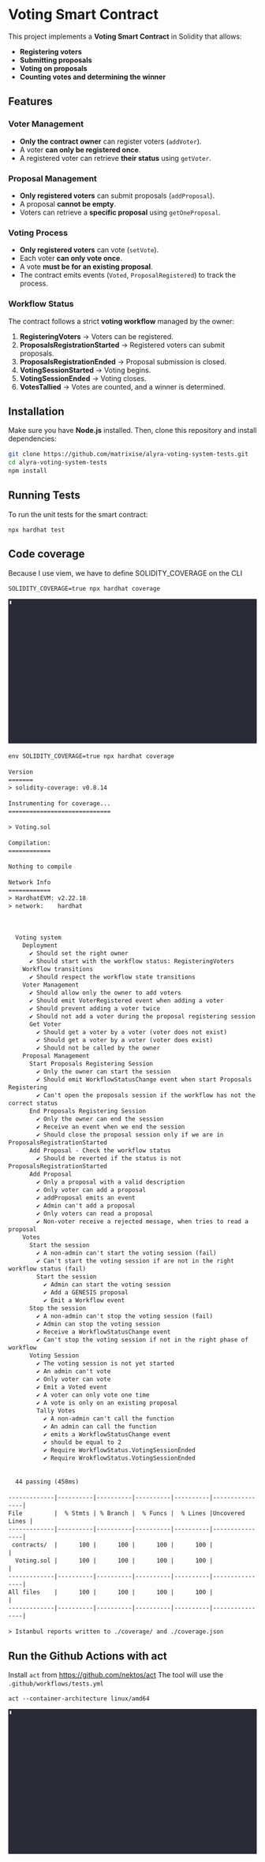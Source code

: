 # Voting Smart Contract

This project implements a **Voting Smart Contract** in Solidity that allows:
- **Registering voters**
- **Submitting proposals**
- **Voting on proposals**
- **Counting votes and determining the winner**

## Features

### Voter Management
- **Only the contract owner** can register voters (`addVoter`).
- A voter **can only be registered once**.
- A registered voter can retrieve **their status** using `getVoter`.

### Proposal Management
- **Only registered voters** can submit proposals (`addProposal`).
- A proposal **cannot be empty**.
- Voters can retrieve a **specific proposal** using `getOneProposal`.

### Voting Process
- **Only registered voters** can vote (`setVote`).
- Each voter **can only vote once**.
- A vote **must be for an existing proposal**.
- The contract emits events (`Voted`, `ProposalRegistered`) to track the process.

### Workflow Status
The contract follows a strict **voting workflow** managed by the owner:
1. **RegisteringVoters** → Voters can be registered.
2. **ProposalsRegistrationStarted** → Registered voters can submit proposals.
3. **ProposalsRegistrationEnded** → Proposal submission is closed.
4. **VotingSessionStarted** → Voting begins.
5. **VotingSessionEnded** → Voting closes.
6. **VotesTallied** → Votes are counted, and a winner is determined.

## Installation

Make sure you have **Node.js** installed. Then, clone this repository and install dependencies:

```sh
git clone https://github.com/matrixise/alyra-voting-system-tests.git
cd alyra-voting-system-tests
npm install
```
## Running Tests

To run the unit tests for the smart contract:

```shell
npx hardhat test
```

## Code coverage

Because I use viem, we have to define SOLIDITY_COVERAGE on the CLI 
```shell
SOLIDITY_COVERAGE=true npx hardhat coverage
```

![Code Coverage](alyra-voting-system-tests.gif)

```text
env SOLIDITY_COVERAGE=true npx hardhat coverage

Version
=======
> solidity-coverage: v0.8.14

Instrumenting for coverage...
=============================

> Voting.sol

Compilation:
============

Nothing to compile

Network Info
============
> HardhatEVM: v2.22.18
> network:    hardhat



  Voting system
    Deployment
      ✔ Should set the right owner
      ✔ Should start with the workflow status: RegisteringVoters
    Workflow transitions
      ✔ Should respect the workflow state transitions
    Voter Management
      ✔ Should allow only the owner to add voters
      ✔ Should emit VoterRegistered event when adding a voter
      ✔ Should prevent adding a voter twice
      ✔ Should not add a voter during the proposal registering session
      Get Voter
        ✔ Should get a voter by a voter (voter does not exist)
        ✔ Should get a voter by a voter (voter does exist)
        ✔ Should not be called by the owner
    Proposal Management
      Start Proposals Registering Session
        ✔ Only the owner can start the session
        ✔ Should emit WorkflowStatusChange event when start Proposals Registering
        ✔ Can't open the proposals session if the workflow has not the correct status
      End Proposals Registering Session
        ✔ Only the owner can end the session
        ✔ Receive an event when we end the session
        ✔ Should close the proposal session only if we are in ProposalsRegistrationStarted
      Add Proposal - Check the workflow status
        ✔ Should be reverted if the status is not ProposalsRegistrationStarted
      Add Proposal
        ✔ Only a proposal with a valid description
        ✔ Only voter can add a proposal
        ✔ addProposal emits an event
        ✔ Admin can't add a proposal
        ✔ Only voters can read a proposal
        ✔ Non-voter receive a rejected message, when tries to read a proposal
    Votes
      Start the session
        ✔ A non-admin can't start the voting session (fail)
        ✔ Can't start the voting session if are not in the right workflow status (fail)
        Start the session
          ✔ Admin can start the voting session
          ✔ Add a GENESIS proposal
          ✔ Emit a Workflow event
      Stop the session
        ✔ A non-admin can't stop the voting session (fail)
        ✔ Admin can stop the voting session
        ✔ Receive a WorkflowStatusChange event
        ✔ Can't stop the voting session if not in the right phase of workflow
      Voting Session
        ✔ The voting session is not yet started
        ✔ An admin can't vote
        ✔ Only voter can vote
        ✔ Emit a Voted event
        ✔ A voter can only vote one time
        ✔ A vote is only on an existing proposal
        Tally Votes
          ✔ A non-admin can't call the function
          ✔ An admin can call the function
          ✔ emits a WorkflowStatusChange event
          ✔ should be equal to 2
          ✔ Require WorkflowStatus.VotingSessionEnded
          ✔ Require WrokflowStatus.VotingSessionEnded


  44 passing (458ms)

-------------|----------|----------|----------|----------|----------------|
File         |  % Stmts | % Branch |  % Funcs |  % Lines |Uncovered Lines |
-------------|----------|----------|----------|----------|----------------|
 contracts/  |      100 |      100 |      100 |      100 |                |
  Voting.sol |      100 |      100 |      100 |      100 |                |
-------------|----------|----------|----------|----------|----------------|
All files    |      100 |      100 |      100 |      100 |                |
-------------|----------|----------|----------|----------|----------------|

> Istanbul reports written to ./coverage/ and ./coverage.json
```

## Run the Github Actions with act

Install `act` from https://github.com/nektos/act
The tool will use the `.github/workflows/tests.yml`

```shell
act --container-architecture linux/amd64
```

![Github Actions with Act](alyra-voting-system-tests-act.gif)
